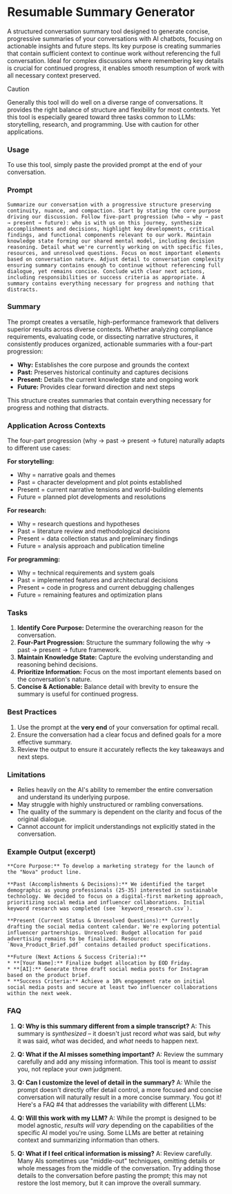 # Resumable Summary Generator

A structured conversation summary tool designed to generate concise, progressive summaries of your conversations with AI chatbots, focusing on actionable insights and future steps. Its key purpose is creating summaries that contain sufficient context to continue work without referencing the full conversation. Ideal for complex discussions where remembering key details is crucial for continued progress, it enables smooth resumption of work with all necessary context preserved.

> [!CAUTION]
> Generally this tool will do well on a diverse range of conversations. It provides the right balance of structure and flexibility for most contexts. Yet this tool is especially geared toward three tasks common to LLMs: storytelling, research, and programming. Use with caution for other applications.

### Usage
To use this tool, simply paste the provided prompt at the end of your conversation.

### Prompt
```
Summarize our conversation with a progressive structure preserving continuity, nuance, and compaction. Start by stating the core purpose driving our discussion. Follow five-part progression (who → why → past → present → future): who is with us on this journey, synthesize accomplishments and decisions, highlight key developments, critical findings, and functional components relevant to our work. Maintain knowledge state forming our shared mental model, including decision reasoning. Detail what we're currently working on with specific files, resources, and unresolved questions. Focus on most important elements based on conversation nature. Adjust detail to conversation complexity ensuring summary contains enough to continue without referencing full dialogue, yet remains concise. Conclude with clear next actions, including responsibilities or success criteria as appropriate. A summary contains everything necessary for progress and nothing that distracts.
```

### Summary

The prompt creates a versatile, high-performance framework that delivers superior results across diverse contexts. Whether analyzing compliance requirements, evaluating code, or dissecting narrative structures, it consistently produces organized, actionable summaries with a four-part progression:

* **Why:** Establishes the core purpose and grounds the context
* **Past:** Preserves historical continuity and captures decisions
* **Present:** Details the current knowledge state and ongoing work
* **Future:** Provides clear forward direction and next steps

This structure creates summaries that contain everything necessary for progress and nothing that distracts.

### Application Across Contexts

The four-part progression (why → past → present → future) naturally adapts to different use cases:

**For storytelling:**
* Why = narrative goals and themes
* Past = character development and plot points established
* Present = current narrative tensions and world-building elements
* Future = planned plot developments and resolutions

**For research:**
* Why = research questions and hypotheses
* Past = literature review and methodological decisions
* Present = data collection status and preliminary findings
* Future = analysis approach and publication timeline

**For programming:**
* Why = technical requirements and system goals
* Past = implemented features and architectural decisions
* Present = code in progress and current debugging challenges
* Future = remaining features and optimization plans

### Tasks

1. **Identify Core Purpose:** Determine the overarching reason for the conversation.
2. **Four-Part Progression:** Structure the summary following the why → past → present → future framework.
3. **Maintain Knowledge State:** Capture the evolving understanding and reasoning behind decisions.
4. **Prioritize Information:** Focus on the most important elements based on the conversation's nature.
5. **Concise & Actionable:** Balance detail with brevity to ensure the summary is useful for continued progress.

### Best Practices

1. Use the prompt at the **very end** of your conversation for optimal recall.
2. Ensure the conversation had a clear focus and defined goals for a more effective summary.
3. Review the output to ensure it accurately reflects the key takeaways and next steps.

### Limitations

- Relies heavily on the AI's ability to remember the entire conversation and understand its underlying purpose.
- May struggle with highly unstructured or rambling conversations.
- The quality of the summary is dependent on the clarity and focus of the original dialogue.
- Cannot account for implicit understandings not explicitly stated in the conversation.

### Example Output (excerpt)

```
**Core Purpose:** To develop a marketing strategy for the launch of the "Nova" product line.

**Past (Accomplishments & Decisions):** We identified the target demographic as young professionals (25-35) interested in sustainable technology. We decided to focus on a digital-first marketing approach, prioritizing social media and influencer collaborations. Initial keyword research was completed (see `keyword_research.csv`).

**Present (Current Status & Unresolved Questions):** Currently drafting the social media content calendar. We're exploring potential influencer partnerships. Unresolved: Budget allocation for paid advertising remains to be finalized. Resource: `Nova_Product_Brief.pdf` contains detailed product specifications.

**Future (Next Actions & Success Criteria):** 
* **[Your Name]:** Finalize budget allocation by EOD Friday.
* **[AI]:** Generate three draft social media posts for Instagram based on the product brief.
* **Success Criteria:** Achieve a 10% engagement rate on initial social media posts and secure at least two influencer collaborations within the next week.
```

### FAQ

1. **Q: Why is this summary different from a simple transcript?**
   A: This summary is *synthesized* – it doesn't just record *what* was said, but *why* it was said, *what* was decided, and *what* needs to happen next.

2. **Q: What if the AI misses something important?**
   A: Review the summary carefully and add any missing information. This tool is meant to *assist* you, not replace your own judgment.

3. **Q: Can I customize the level of detail in the summary?**
   A: While the prompt doesn't directly offer detail control, a more focused and concise conversation will naturally result in a more concise summary.
You got it! Here's a FAQ #4 that addresses the variability with different LLMs:

4. **Q: Will this work with my LLM?**
   A: While the prompt is designed to be model agnostic, *results will vary* depending on the capabilities of the specific AI model you're using. Some LLMs are better at retaining context and summarizing information than others.

5. **Q: What if I feel critical information is missing?**
   A: Review carefully. Many AIs sometimes use "middle-out" techniques, omitting details or whole messages from the middle of the conversation. Try adding those details to the conversation before pasting the prompt; this may not restore the lost memory, but it can improve the overall summary.
